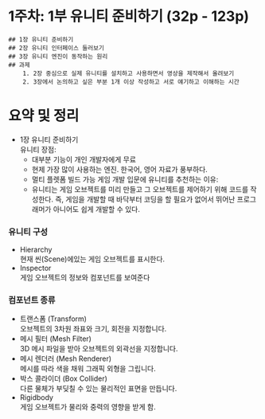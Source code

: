 # 1주차: 1부 유니티 준비하기 (32p - 123p)
    ## 1장 유니티 준비하기
    ## 2장 유니티 인터페이스 둘러보기
    ## 3장 유니티 엔진이 동작하는 원리
    ## 과제
        1. 2장 중심으로 실제 유니티를 설치하고 사용하면서 영상을 제작해서 올려보기
        2. 3장에서 논의하고 싶은 부분 1개 이상 작성하고 서로 얘기하고 이해하는 시간


# 요약 및 정리
- 1장 유니티 준비하기\
	유니티 장점:
	- 대부분 기능이 개인 개발자에게 무료
	- 현제 가장 많이 사용하는 엔진. 한국어, 영어 자료가 풍부하다.
	- 멀티 플렛폼 빌드 가능
	게임 개발 입문에 유니티를 추천하는 이유:
	- 유니티는 게임 오브젝트를 미리 만들고 그 오브젝트를 제어하기 위해 코드를 작성한다. 즉, 게임을 개발할 때 바닥부터 코딩을 할 필요가 없어서 뛰어난 프로그래머가 아니어도 쉽게 개발할 수 있다.

### 유니티 구성
- Hierarchy\
	현재 씬(Scene)에있는 게임 오브젝트를 표시한다.
- Inspector\
	게임 오브젝트의 정보와 컴포넌트를 보여준다

### 컴포넌트 종류
- 트랜스폼 (Transform)\
	오브젝트의 3차원 좌표와 크기, 회전을 지정합니다.
- 메시 필터 (Mesh Filter)\
    3D 메시 파일을 받아 오브젝트의 외곽선을 지정합니다.
- 메시 렌더러 (Mesh Renderer)\
    메시를 따라 색을 채워 그래픽 외형을 그립니다.
- 박스 콜라이더 (Box Collider)\
    다른 물체가 부딪칠 수 있는 물리적인 표면을 만듭니다.
- Rigidbody\
    게임 오브젝트가 물리와 중력의 영향을 받게 함.
